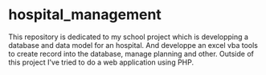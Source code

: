 # hospital_management
This repository is dedicated to my school project which is developping a database and data model for an hospital. And developpe an excel vba tools to create record into the database, manage planning and other. Outside of this project I've tried to do a web application using PHP.
